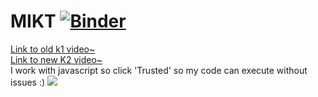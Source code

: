 # MIKT    [![Binder](https://mybinder.org/badge_logo.svg)](https://mybinder.org/v2/gh/Spirit-78/MIKT/6da7aaa8a74c9b24129b97bcfaf4c0d2ccd8ead1)

<a target="_blank" href="https://drive.google.com/drive/folders/1MsBZL04aW7aMGRCdMPIgTAGPvYCyAGdH?usp=sharing">
Link to old k1 video~
</a> <br>
<a target="_blank" href="https://drive.google.com/file/d/1ZJYfwEzES0hsQjy8dHkTL_E9FP45BEdO/view?usp=sharing">Link to new K2 video~</a>
<br>
I work with javascript so click 'Trusted' so my code can execute without issues :)

<img src='https://media.discordapp.net/attachments/694279552607977483/802490352719495189/2021-01-23_11_49_16-Clipboard.png' >
